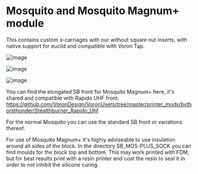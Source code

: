 # Mosquito and Mosquito Magnum+ module

This contains custom x-carriages with our without square nut inserts, with native support for euclid and compatible with Voron Tap.

![image](https://user-images.githubusercontent.com/37978198/214071032-75f974fd-93ac-4454-af6b-a32746005ba7.png)

![image](https://user-images.githubusercontent.com/37978198/214071410-44b593c6-3b96-4567-ae32-8cce48ec4464.png)

![image](https://user-images.githubusercontent.com/37978198/214070884-d3af600e-bbff-4e23-bb9f-7fd1df8e0f3d.png)

You can find the elongated SB front for Mosquito Magnum+ here, it's shared and compatible with Rapido UHF front: https://github.com/VoronDesign/VoronUsers/tree/master/printer_mods/bythorsthunder/Stealthburner_Rapido_Uhf

For the normal Mosquito you can use the standard SB front or variations thereof.

For use of Mosquito Magnum+ it's highly adviseable to use insulation around all sides of the block. In the directory SB_MOS-PLUS_SOCK you can find moulds for the block top and bottom. This may work printed with FDM, but for best results print with a resin printer and coat the resin to seal it in order to not inhibit the silicone curing.
